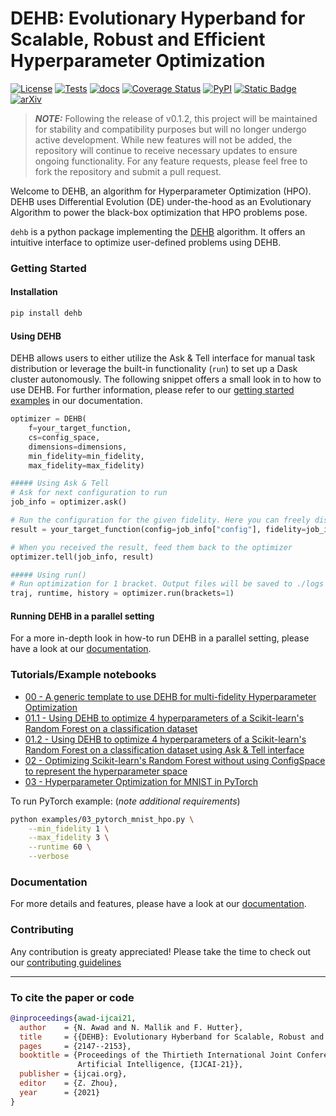 # DEHB: Evolutionary Hyperband for Scalable, Robust and Efficient Hyperparameter Optimization
[![License](https://img.shields.io/badge/License-Apache_2.0-blue.svg)](https://opensource.org/licenses/Apache-2.0)
[![Tests](https://github.com/automl/DEHB/actions/workflows/pytest.yml/badge.svg)](https://github.com/automl/DEHB/actions/workflows/pytest.yml)
[![docs](https://github.com/automl/DEHB/actions/workflows/docs.yml/badge.svg)](https://automl.github.io/DEHB/)
[![Coverage Status](https://coveralls.io/repos/github/automl/DEHB/badge.svg)](https://coveralls.io/github/automl/DEHB)
[![PyPI](https://img.shields.io/pypi/v/dehb)](https://pypi.org/project/dehb/)
[![Static Badge](https://img.shields.io/badge/python-3.8%20%7C%203.9%20%7C%203.10%20%7C%203.11%20-blue)](https://pypi.org/project/dehb/)
[![arXiv](https://img.shields.io/badge/arXiv-2105.09821-b31b1b.svg)](https://arxiv.org/abs/2105.09821)

> **_NOTE:_**  Following the release of v0.1.2, this project will be maintained for stability and compatibility purposes but will no longer undergo active development. While new features will not be added, the repository will continue to receive necessary updates to ensure ongoing functionality. For any feature requests, please feel free to fork the repository and submit a pull request.

Welcome to DEHB, an algorithm for Hyperparameter Optimization (HPO). DEHB uses Differential Evolution (DE) under-the-hood as an Evolutionary Algorithm to power the black-box optimization that HPO problems pose.

`dehb` is a python package implementing the [DEHB](https://arxiv.org/abs/2105.09821) algorithm. It offers an intuitive interface to optimize user-defined problems using DEHB.

### Getting Started
#### Installation
```bash
pip install dehb
```
#### Using DEHB
DEHB allows users to either utilize the Ask & Tell interface for manual task distribution or leverage the built-in functionality (`run`) to set up a Dask cluster autonomously. The following snippet offers a small look in to how to use DEHB. For further information, please refer to our [getting started examples](https://automl.github.io/DEHB/latest/getting_started/single_worker/) in our documentation.
```python
optimizer = DEHB(
    f=your_target_function,
    cs=config_space, 
    dimensions=dimensions, 
    min_fidelity=min_fidelity, 
    max_fidelity=max_fidelity)

##### Using Ask & Tell
# Ask for next configuration to run
job_info = optimizer.ask()

# Run the configuration for the given fidelity. Here you can freely distribute the computation to any worker you'd like.
result = your_target_function(config=job_info["config"], fidelity=job_info["fidelity"])

# When you received the result, feed them back to the optimizer
optimizer.tell(job_info, result)

##### Using run()
# Run optimization for 1 bracket. Output files will be saved to ./logs
traj, runtime, history = optimizer.run(brackets=1)
```

#### Running DEHB in a parallel setting
For a more in-depth look in how-to run DEHB in a parallel setting, please have a look at our [documentation](https://automl.github.io/DEHB/latest/getting_started/parallel/).

### Tutorials/Example notebooks

* [00 - A generic template to use DEHB for multi-fidelity Hyperparameter Optimization](examples/00_interfacing_DEHB.ipynb)
* [01.1 - Using DEHB to optimize 4 hyperparameters of a Scikit-learn's Random Forest on a classification dataset](examples/01.1_Optimizing_RandomForest_using_DEHB.ipynb)
* [01.2 - Using DEHB to optimize 4 hyperparameters of a Scikit-learn's Random Forest on a classification dataset using Ask & Tell interface](examples/01.2_Optimizing_RandomForest_using_Ask_Tell.ipynb)
* [02 - Optimizing Scikit-learn's Random Forest without using ConfigSpace to represent the hyperparameter space](examples/02_using%20DEHB_without_ConfigSpace.ipynb)
* [03 - Hyperparameter Optimization for MNIST in PyTorch](examples/03_pytorch_mnist_hpo.py)

To run PyTorch example: (*note additional requirements*) 
```bash
python examples/03_pytorch_mnist_hpo.py \
    --min_fidelity 1 \
    --max_fidelity 3 \
    --runtime 60 \
    --verbose
```
### Documentation
For more details and features, please have a look at our [documentation](https://automl.github.io/DEHB/latest/).

### Contributing
Any contribution is greaty appreciated! Please take the time to check out our [contributing guidelines](./CONTRIBUTING.md)

---

### To cite the paper or code

```bibtex
@inproceedings{awad-ijcai21,
  author    = {N. Awad and N. Mallik and F. Hutter},
  title     = {{DEHB}: Evolutionary Hyberband for Scalable, Robust and Efficient Hyperparameter Optimization},
  pages     = {2147--2153},
  booktitle = {Proceedings of the Thirtieth International Joint Conference on
               Artificial Intelligence, {IJCAI-21}},
  publisher = {ijcai.org},
  editor    = {Z. Zhou},
  year      = {2021}
}
